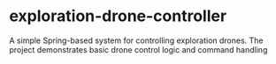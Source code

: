 # exploration-drone-controller
A simple Spring-based system for controlling  exploration drones. The project demonstrates basic drone control logic and command handling
